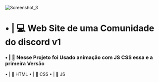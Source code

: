 ![Screenshot_3](https://user-images.githubusercontent.com/91854324/228328303-6d24c6ab-1818-4c67-8542-a2d423973208.png)


### <h1>• | 💻 Web Site de uma Comunidade do discord v1</h1>

### • | 💎 Nesse Projeto foi Usado  animação com JS CSS essa e a primeira Versão

• | 📁 HTML
• | 📁 CSS
• | 📁 JS
